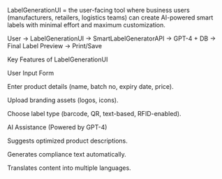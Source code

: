LabelGenerationUI = the user-facing tool where business users (manufacturers, retailers, logistics teams) can create AI-powered smart labels with minimal effort and maximum customization.

User → LabelGenerationUI → SmartLabelGeneratorAPI → GPT-4 + DB → Final Label Preview → Print/Save


Key Features of LabelGenerationUI

User Input Form

Enter product details (name, batch no, expiry date, price).

Upload branding assets (logos, icons).

Choose label type (barcode, QR, text-based, RFID-enabled).

AI Assistance (Powered by GPT-4)

Suggests optimized product descriptions.

Generates compliance text automatically.

Translates content into multiple languages.
